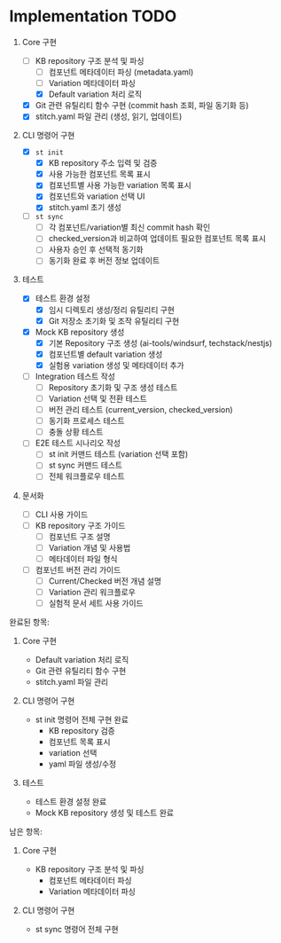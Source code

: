 # Implementation TODO

1. Core 구현

   - [ ] KB repository 구조 분석 및 파싱
     - [ ] 컴포넌트 메타데이터 파싱 (metadata.yaml)
     - [ ] Variation 메타데이터 파싱
     - [x] Default variation 처리 로직
   - [x] Git 관련 유틸리티 함수 구현 (commit hash 조회, 파일 동기화 등)
   - [x] stitch.yaml 파일 관리 (생성, 읽기, 업데이트)

2. CLI 명령어 구현

   - [x] `st init`
     - [x] KB repository 주소 입력 및 검증
     - [x] 사용 가능한 컴포넌트 목록 표시
     - [x] 컴포넌트별 사용 가능한 variation 목록 표시
     - [x] 컴포넌트와 variation 선택 UI
     - [x] stitch.yaml 초기 생성
   - [ ] `st sync`
     - [ ] 각 컴포넌트/variation별 최신 commit hash 확인
     - [ ] checked_version과 비교하여 업데이트 필요한 컴포넌트 목록 표시
     - [ ] 사용자 승인 후 선택적 동기화
     - [ ] 동기화 완료 후 버전 정보 업데이트

3. 테스트

   - [x] 테스트 환경 설정
     - [x] 임시 디렉토리 생성/정리 유틸리티 구현
     - [x] Git 저장소 초기화 및 조작 유틸리티 구현
   - [x] Mock KB repository 생성
     - [x] 기본 Repository 구조 생성 (ai-tools/windsurf, techstack/nestjs)
     - [x] 컴포넌트별 default variation 생성
     - [x] 실험용 variation 생성 및 메타데이터 추가
   - [ ] Integration 테스트 작성
     - [ ] Repository 초기화 및 구조 생성 테스트
     - [ ] Variation 선택 및 전환 테스트
     - [ ] 버전 관리 테스트 (current_version, checked_version)
     - [ ] 동기화 프로세스 테스트
     - [ ] 충돌 상황 테스트
   - [ ] E2E 테스트 시나리오 작성
     - [ ] st init 커맨드 테스트 (variation 선택 포함)
     - [ ] st sync 커맨드 테스트
     - [ ] 전체 워크플로우 테스트

4. 문서화
   - [ ] CLI 사용 가이드
   - [ ] KB repository 구조 가이드
     - [ ] 컴포넌트 구조 설명
     - [ ] Variation 개념 및 사용법
     - [ ] 메타데이터 파일 형식
   - [ ] 컴포넌트 버전 관리 가이드
     - [ ] Current/Checked 버전 개념 설명
     - [ ] Variation 관리 워크플로우
     - [ ] 실험적 문서 세트 사용 가이드

완료된 항목:

1. Core 구현

   - Default variation 처리 로직
   - Git 관련 유틸리티 함수 구현
   - stitch.yaml 파일 관리

2. CLI 명령어 구현

   - st init 명령어 전체 구현 완료
     - KB repository 검증
     - 컴포넌트 목록 표시
     - variation 선택
     - yaml 파일 생성/수정

3. 테스트
   - 테스트 환경 설정 완료
   - Mock KB repository 생성 및 테스트 완료

남은 항목:

1. Core 구현

   - KB repository 구조 분석 및 파싱
     - 컴포넌트 메타데이터 파싱
     - Variation 메타데이터 파싱

2. CLI 명령어 구현
   - st sync 명령어 전체 구현

